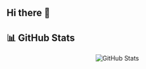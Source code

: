 ## Hi there 👋
## 📊 GitHub Stats

<div align="center">
    <img src="https://github-readme-stats.vercel.app/api?username=mrbodean&show_icons=true&theme=dark" alt="GitHub Stats" />
</div>
<!--
**mrbodean/mrbodean** is a ✨ _special_ ✨ repository because its `README.md` (this file) appears on your GitHub profile.

Here are some ideas to get you started:

- 🔭 I’m currently working on ...
- 🌱 I’m currently learning ...
- 👯 I’m looking to collaborate on ...
- 🤔 I’m looking for help with ...
- 💬 Ask me about ...
- 📫 How to reach me: ...
- 😄 Pronouns: ...
- ⚡ Fun fact: ...
-->
